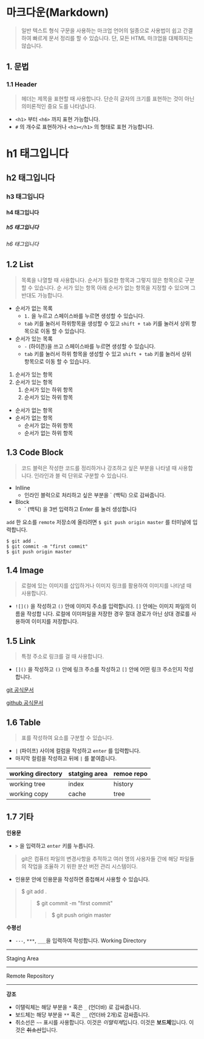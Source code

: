 # 마크다운(Markdown)
> 일반 텍스트 형식 구문을 사용하는 마크업 언어의 일종으로 사용법이 쉽고 간결하여 빠르게 문서
정리를 할 수 있습니다. 단, 모든 HTML 마크업을 대체하지는 않습니다.

## 1. 문법
### 1.1 Header
> 헤더는 제목을 표현할 때 사용합니다. 단순히 글자의 크기를 표현하는 것이 아닌 의미론적인 중요
도를 나타냅니다.

* `<h1>` 부터 `<h6>` 까지 표현 가능합니다.
* `#` 의 개수로 표현하거나 `<h1></h1>` 의 형태로 표현 가능합니다.
# h1 태그입니다
## h2 태그입니다
### h3 태그입니다
#### h4 태그입니다
##### h5 태그입니다
###### h6 태그입니다

## 1.2 List
> 목록을 나열할 때 사용합니다. 순서가 필요한 항목과 그렇지 않은 항목으로 구분할 수 있습니다. 순
서가 있는 항목 아래 순서가 없는 항목을 지정할 수 있으며 그 반대도 가능합니다.

* 순서가 없는 목록
  * `1.` 을 누르고 스페이스바를 누르면 생성할 수 있습니다.
  * `tab` 키를 눌러서 하위항목을 생성할 수 있고 `shift + tab` 키를 눌러서 상위 항목으로 이동
할 수 있습니다.
* 순서가 있는 목록
  * `-` (하이픈)을 쓰고 스페이스바를 누르면 생성할 수 있습니다.
  * `tab` 키를 눌러서 하위 항목을 생성할 수 있고 `shift + tab` 키를 눌러서 상위 항목으로 이동
할 수 있습니다.

1. 순서가 있는 항목
2. 순서가 있는 항목
    1. 순서가 있는 하위 항목
    2. 순서가 있는 하위 항목

* 순서가 없는 항목
* 순서가 없는 항목
  * 순서가 없는 하위 항목
  * 순서가 없는 하위 항목

## 1.3 Code Block
> 코드 블럭은 작성한 코드를 정리하거나 강조하고 싶은 부분을 나타낼 때 사용합니다. 인라인과 블
럭 단위로 구분할 수 있습니다.

* Inlline
  * 인라인 블럭으로 처리하고 싶은 부분을 ` (백틱) 으로 감싸줍니다.
* Block
  * ` (백틱) 을 3번 입력하고 Enter 를 눌러 생성합니다

`add` 한 요소를 `remote` 저장소에 올리려면 `$ git push origin master` 를 터미널에 입력합니다.

```
$ git add .
$ git commit -m "first commit"
$ git push origin master
```
## 1.4 Image
> 로컬에 있는 이미지를 삽입하거나 이미지 링크를 활용하여 이미지를 나타낼 때 사용합니다.

* `![]()` 을 작성하고 `()` 안에 이미지 주소를 입력합니다. `[]` 안에는 이미지 파일의 이름을 작성합
니다.
로컬에 이미파일을 저장한 경우 절대 경로가 아닌 상대 경로를 사용하여 이미지를 저장합니다.

## 1.5 Link
> 특정 주소로 링크를 걸 때 사용합니다.
* `[]()` 을 작성하고 `()` 안에 링크 주소를 작성하고 `[]` 안에 어떤 링크 주소인지 작성합니다.   

[git 공식문서](https://git-scm.com/)

[github 공식문서](https://github.com/)

## 1.6 Table
> 표를 작성하여 요소를 구분할 수 있습니다.
* `|` (파이프) 사이에 컬럼을 작성하고 `enter` 를 입력합니다.
* 마지막 컬럼을 작성하고 뒤에 `|` 를 붙여줍니다.

|working directory|statging area|remoe repo|
|-|-|-|
|working tree|index|history|
|working copy|cache|tree|

## 1.7 기타

**인용문**
* `>` 을 입력하고 `enter` 키를 누릅니다.
> git은 컴퓨터 파일의 변경사항을 추적하고 여러 명의 사용자들 간에 해당 파일들의 작업을 조율하
기 위한 분산 버전 관리 시스템이다.
* 인용문 안에 인용문을 작성하면 중첩해서 사용할 수 있습니다.
> $ git add .
> > $ git commit -m "first commit"
> > > $ git push origin master

**수평선**
* `---`, `***`, `___`을 입력하여 작성합니다.
Working Directory
---
Staging Area
***
Remote Repository
___
**강조**
* 이탤릭체는 해당 부분을 `*` 혹은 `_` (언더바) 로 감싸줍니다.
* 보드체는 해당 부분을 `**` 혹은 `__` (언더바 2개)로 감싸줍니다.
* 취소선은 `~~` 표시를 사용합니다.
이것은 *이탤릭체*입니다.
이것은 **보드체**입니다.
이것은 ~~취소선~~입니다.